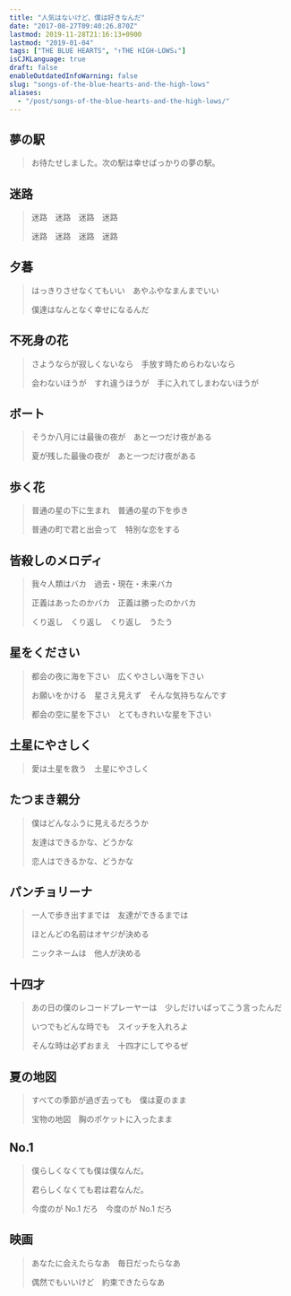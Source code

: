 ```yaml
---
title: "人気はないけど、僕は好きなんだ"
date: "2017-08-27T09:40:26.870Z"
lastmod: 2019-11-28T21:16:13+0900
lastmod: "2019-01-04"
tags: ["THE BLUE HEARTS", "↑THE HIGH-LOWS↓"]
isCJKLanguage: true
draft: false
enableOutdatedInfoWarning: false
slug: "songs-of-the-blue-hearts-and-the-high-lows"
aliases:
  - "/post/songs-of-the-blue-hearts-and-the-high-lows/"
---
```


## 夢の駅

> お待たせしました。次の駅は幸せばっかりの夢の駅。

<!--more-->

## 迷路

> 迷路　迷路　迷路　迷路
>
> 迷路　迷路　迷路　迷路

## 夕暮

> はっきりさせなくてもいい　あやふやなまんまでいい
>
> 僕達はなんとなく幸せになるんだ

## 不死身の花

> さようならが寂しくないなら　手放す時ためらわないなら
>
> 会わないほうが　すれ違うほうが　手に入れてしまわないほうが

## ボート

> そうか八月には最後の夜が　あと一つだけ夜がある
>
> 夏が残した最後の夜が　あと一つだけ夜がある

## 歩く花

> 普通の星の下に生まれ　普通の星の下を歩き
>
> 普通の町で君と出会って　特別な恋をする

## 皆殺しのメロディ

> 我々人類はバカ　過去・現在・未来バカ
>
> 正義はあったのかバカ　正義は勝ったのかバカ
>
> くり返し　くり返し　くり返し　うたう

## 星をください

> 都会の夜に海を下さい　広くやさしい海を下さい
>
> お願いをかける　星さえ見えず　そんな気持ちなんです
>
> 都会の空に星を下さい　とてもきれいな星を下さい

## 土星にやさしく

> 愛は土星を救う　土星にやさしく

## たつまき親分

> 僕はどんなふうに見えるだろうか
>
> 友達はできるかな、どうかな
>
> 恋人はできるかな、どうかな

## パンチョリーナ

> 一人で歩き出すまでは　友達ができるまでは
>
> ほとんどの名前はオヤジが決める
>
> ニックネームは　他人が決める

## 十四才

> あの日の僕のレコードプレーヤーは　少しだけいばってこう言ったんだ
>
> いつでもどんな時でも　スイッチを入れろよ
>
> そんな時は必ずおまえ　十四才にしてやるぜ

## 夏の地図

> すべての季節が過ぎ去っても　僕は夏のまま
>
> 宝物の地図　胸のポケットに入ったまま

## No.1

> 僕らしくなくても僕は僕なんだ。
>
> 君らしくなくても君は君なんだ。
>
> 今度のが No.1 だろ　今度のが No.1 だろ

## 映画

> あなたに会えたらなあ　毎日だったらなあ
>
> 偶然でもいいけど　約束できたらなあ
